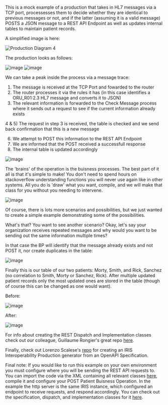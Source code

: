 This is a mock example of a production that takes in HL7 messages via a TCP port, processesses them to decide whether they are identical to previous messages or not, and if the latter (assuming it is a valid message) POSTS a JSON message to a REST API Endpoint as well as updates internal tables to maintain patient records.

A simplified image is here:

![Production Diagram 4](https://github.com/Ari-Glikman/POSTHL7toRESTapi/assets/73805987/45816685-f14b-4fd8-92b2-e8e7584a4e81)


The production looks as follows:

![image](https://github.com/Ari-Glikman/POSTHL7toRESTapi/assets/73805987/03957ff9-eb8f-4d80-a437-60b25f7cb1d0)
![image](https://github.com/Ari-Glikman/POSTHL7toRESTapi/assets/73805987/de290cbb-7d8d-45fa-afcb-d35659329a6f)



We can take a peak inside the process via a message trace:
1) The message is received at the TCP Port and fowarded to the router
2) The router processes it via the rules it has (in this case identifies a ORU_R01:2.3 HL7 message and converts it to JSON)
3) The relevant information is forwarded to the Check Message process where it sends out a request to see if the current information already exists

4 & 5) The request in step 3 is received, the table is checked and we send back confirmation that this is a new message

6) We attempt to POST this information to the REST API Endpoint
7) We are informed that the POST received a successfull response
8) The internal table is updated accordingly
   
![image](https://github.com/Ari-Glikman/POSTHL7toRESTapi/assets/73805987/e7324253-a4e1-471e-8714-964c6a201559)


The 'brains' of the operation is the buisness processes. The best part of it all is that it's simple to make! You don't need to spend hours on stackoverflow understanding functions you will never use again like in other systems.
All you do is 'draw' what you want, compile, and we will make that class for you without you needing to intervene.

![image](https://github.com/Ari-Glikman/aidoc-final-mock/assets/73805987/bbf04f15-e73c-42f1-9f89-617873a3ac9e)

Of course, there is lots more scenarios and possibilities, but we just wanted to create a simple example demonstrating some of the possibilities. 

What's that? You want to see another scenario? Okay, let's say your organization receives repeated messages and why would you want to be sending out the same information multiple times?

In that case the BP will identify that the message already exists and not POST it, nor create duplicates in the table:

![image](https://github.com/Ari-Glikman/POSTHL7toRESTapi/assets/73805987/8848f542-07e2-40d0-89a1-fe6a1d4e4eef)

Finally this is our table of our two patients: Morty, Smith, and Rick, Sanchez (no correlation to Smith, Morty or Sanchez, Rick). After multiple updated patient records only the most updated ones are stored in the table (though of course this can be changed as one would want). 

Before:

![image](https://github.com/Ari-Glikman/aidoc-final-mock/assets/73805987/29c02d50-fec9-4b1e-8b7e-7abfb6cdf61d)


After:

![image](https://github.com/Ari-Glikman/aidoc-final-mock/assets/73805987/9043a15d-a4b7-41f3-8ccf-7ea390bea641)

For info about creating the REST Dispatch and Implementation classes check out our colleague, Guillaume Rongier's great repo [here](https://github.com/grongierisc/objectscript-openapi-definition).

Finally, check out Lorenzo Scalese's [repo](https://github.com/lscalese/OpenAPI-Client-Gen/) for creating an IRIS Interoperability Production generator from an OpenAPI Specification. 

Final note: If you would like to run this example on your own environment you must configure where you will be sending the REST API requests to. You can import the code via the XML containing all relevant classes [here](https://github.com/Ari-Glikman/POSTHL7toRESTapi/blob/main/ImportableXML/Production.xml), compile it and configure your POST Patient Buisness Operation. In the example the http server is the same IRIS instance, which configured an endpoint to receive requests, and respond accordingly. You can check out the specification, dispatch, and implementation classes for it [here](https://github.com/Ari-Glikman/POSTHL7toRESTapi/tree/main/src/Demo).
